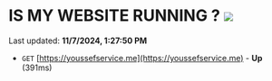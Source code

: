 # IS MY WEBSITE RUNNING ? [![](https://img.shields.io/static/v1?label=Sponsor&message=%E2%9D%A4&logo=GitHub&color=%23fe8e86)](https://github.com/sponsors/Youssef-Lehmam)

Last updated: **11/7/2024, 1:27:50 PM**

- `GET` [https://youssefservice.me](https://youssefservice.me) - **Up** (391ms)
